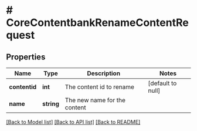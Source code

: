 # # CoreContentbankRenameContentRequest

## Properties

Name | Type | Description | Notes
------------ | ------------- | ------------- | -------------
**contentid** | **int** | The content id to rename | [default to null]
**name** | **string** | The new name for the content |

[[Back to Model list]](../../README.md#models) [[Back to API list]](../../README.md#endpoints) [[Back to README]](../../README.md)
